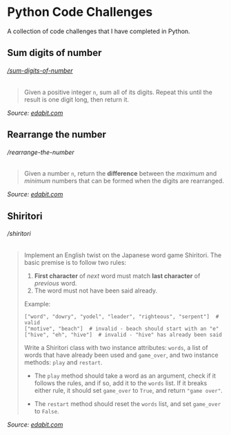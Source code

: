 # Python Code Challenges

A collection of code challenges that I have completed in Python.

## Sum digits of number
###### [/sum-digits-of-number](sum-digits-of-number)

> Given a positive integer `n`, sum all of its digits. Repeat this until the result is one digit long, then return it.

*Source: [edabit.com](https://edabit.com/challenge/veCWQHJNgeZQCNbdY)*

## Rearrange the number
###### /rearrange-the-number

> Given a number `n`, return the **difference** between the *maximum* and *minimum* numbers that can be formed when the digits are rearranged.

*Source: [edabit.com](https://edabit.com/challenge/jwzAdBnJnBxCe4AXP)*

## Shiritori
###### /shiritori

> Implement an English twist on the Japanese word game Shiritori. The basic premise is to follow two rules:
> 
> 1. **First character** of *next* word must match **last character** of *previous* word.
> 2. The word must not have been said already.
>
> Example:
> ```
> ["word", "dowry", "yodel", "leader", "righteous", "serpent"]  # valid
> ["motive", "beach"]  # invalid - beach should start with an "e"
> ["hive", "eh", "hive"]  # invalid - "hive" has already been said
> ```
> 
> Write a Shiritori class with two instance attributes: `words`, a list of words that have already been used and `game_over`, and two instance methods: `play` and `restart`. 
> 
> * The `play` method should take a word as an argument, check if it follows the rules, and if so, add it to the `words` list.
> If it breaks either rule, it should set `game_over` to `True`, and return `"game over"`.
> 
> * The `restart` method should reset the `words` list, and set `game_over` to `False`.

*Source: [edabit.com](https://edabit.com/challenge/dLnZLi8FjaK6qKcvv)*
